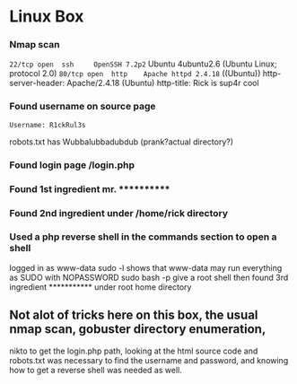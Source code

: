 # Linux Box
 
### Nmap scan

`22/tcp open  ssh     OpenSSH 7.2p2` Ubuntu 4ubuntu2.6 (Ubuntu Linux; protocol 2.0)
`80/tcp open  http    Apache httpd 2.4.18` ((Ubuntu))
http-server-header: Apache/2.4.18 (Ubuntu)
http-title: Rick is sup4r cool

### Found username on source page
`Username: R1ckRul3s`

robots.txt has Wubbalubbadubdub (prank?actual directory?)

### Found login page /login.php

### Found 1st ingredient mr. ********** 

### Found 2nd ingredient under /home/rick directory

### Used a php reverse shell in the commands section to open a shell
logged in as www-data
sudo -l shows that www-data may run everything as SUDO with NOPASSWORD
sudo bash -p give a root shell
then found 3rd ingredient *********** under root home directory

## Not alot of tricks here on this box, the usual nmap scan, gobuster directory enumeration, 
nikto to get the login.php path, looking at the html source code and robots.txt was necessary to find the username and password,
and knowing how to get a reverse shell was needed as well. 
